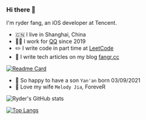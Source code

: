 ### Hi there 🤟

I'm ryder fang, an iOS developer at Tencent.

- :cn: I live in Shanghai, China
- :man_technologist: I work for [QQ](https://im.qq.com/index) since 2019
- :pencil2: I write code in part time at [LeetCode](https://github.com/ryderfang/LeetCode)
- :robot: I write tech articles on my blog [fangr.cc](https://fangr.cc/)

[![Readme Card](https://github-readme-stats.vercel.app/api/pin/?username=ryderfang&repo=ryderfang.github.io&bg_color=00000000&text_color=777)](https://github.com/ryderfang/ryderfang.github.io)

- :rocket: So happy to have a son `Yan'an` born 03/09/2021
- :sunflower: Love my wife `Melody Jia`, ForeveR

![Ryder's GitHub stats](https://github-readme-stats.vercel.app/api?username=ryderfang&custom_title=Ryder's%20Github%20Stats&show_icons=true&bg_color=00000000&text_color=777) 

[![Top Langs](https://github-readme-stats.vercel.app/api/top-langs/?username=ryderfang&layout=compact&card_width=445&bg_color=00000000&text_color=777)](https://github.com/ryderfang/github-readme-stats)


